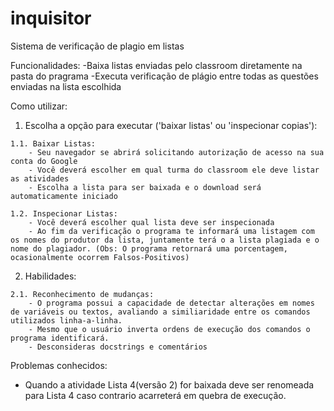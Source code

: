 # inquisitor

Sistema de verificação de plagio em listas

Funcionalidades:
  -Baixa listas enviadas pelo classroom diretamente na pasta do pragrama
  -Executa verificação de plágio entre todas as questões enviadas na lista escolhida
  
Como utilizar:
  1. Escolha a opção para executar ('baixar listas' ou  'inspecionar copias'):
  
    1.1. Baixar Listas:
        - Seu navegador se abrirá solicitando autorização de acesso na sua conta do Google
        - Você deverá escolher em qual turma do classroom ele deve listar as atividades
        - Escolha a lista para ser baixada e o download será automaticamente iniciado
    
    1.2. Inspecionar Listas:
        - Você deverá escolher qual lista deve ser inspecionada
        - Ao fim da verificação o programa te informará uma listagem com os nomes do produtor da lista, juntamente terá o a lista plagiada e o nome do plagiador. (Obs: O programa retornará uma porcentagem, ocasionalmente ocorrem Falsos-Positivos)
        
  2. Habilidades:
  
    2.1. Reconhecimento de mudanças:
        - O programa possui a capacidade de detectar alterações em nomes de variáveis ou textos, avaliando a similiaridade entre os comandos utilizados linha-a-linha.
        - Mesmo que o usuário inverta ordens de execução dos comandos o programa identificará.
        - Desconsideras docstrings e comentários
        
Problemas conhecidos:
 - Quando a atividade Lista 4(versão 2) for baixada deve ser renomeada para Lista 4 caso contrario acarreterá em quebra de execução.
